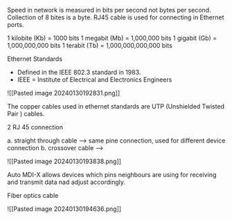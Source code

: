 
Speed in network is measured in bits per second not bytes per second. Collection of 8 bites is a byte.
RJ45 cable is used for connecting in Ethernet ports.

1 kilobite (Kb) = 1000 bits
1 megabit (Mb) = 1,000,000 bits
1 gigabit (Gb) = 1,000,000,000 bits
1 terabit (Tb) = 1,000,000,000,000 bits

Ethernet Standards

+ Defined in the IEEE 802.3 standard in 1983.
+ IEEE = Institute of Electrical and Electronics Engineers


![[Pasted image 20240130192831.png]]

The copper cables used in ethernet standards are UTP (Unshielded Twisted Pair ) cables. 

2 RJ 45 connection

a. straight through cable -->  same pine connection, used for different device connection
b. crossover cable --> 


![[Pasted image 20240130193838.png]]


Auto MDI-X allows devices which pins neighbours are using for receiving and transmit data nad adjust accordingly.

Fiber optics cable

![[Pasted image 20240130194636.png]]

